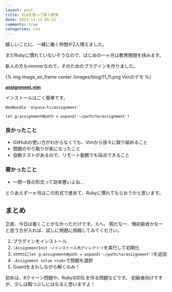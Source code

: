 ```yaml
---
layout: post
title: Vimを使って新人教育
date: 2013-11-11 05:21
comments: true
categories: vim
---
```


嬉しいことに、一緒に働く仲間が2人増えました。

まだRubyに慣れていないそうなので、はじめの一ヶ月は教育期間を挟みます。

新人の方もvimmerなので、そのためのプラグインを作りました。

{% img image_on_frame center /images/blog/11_11.png Vimのデモ %}

**[assignment.vim](https://github.com/enfactv/assignment)**

<!-- more -->

インストールはごく簡単です。

```
NeoBundle 'alpaca-tc/assignment'`

let g:assignment#path = expand('~/path/to/assignment')
```

### 良かったこと

- GitHubの使い方がわからなくても、Vimから徐々に取り組めること
- 問題のやり取りが楽になったこと
- 自動テストがあるので、リモート勤務でも採点できること

### 悪かったこと

- 一問一答の形式って効率悪いよね...

とりあえず一ヶ月はこの形式で進めて、Rubyに慣れてもらおうかと思います。

## まとめ

正直、今日は書くことがなかっただけです。えへ。
暇だなー、俺初級者かなーと思う方が入れば、試しに問題に挑戦してみてください。

1. プラグインをインストール
2. `:AssignmentInit ~/インストール先ディレクトリ`を実行して初期化
3. vimrcに`let g:assignment#path = expand('~/path/to/assignment')`を追加
4. `:Assignment solve <tab>`で問題を選択
5. Guardをまわしながら解くのみ！

初めは、8クイーン問題や、RubyのDSLを作る問題などです。
初級者向けですが、少しは暇つぶしにはなると思いますよ！
